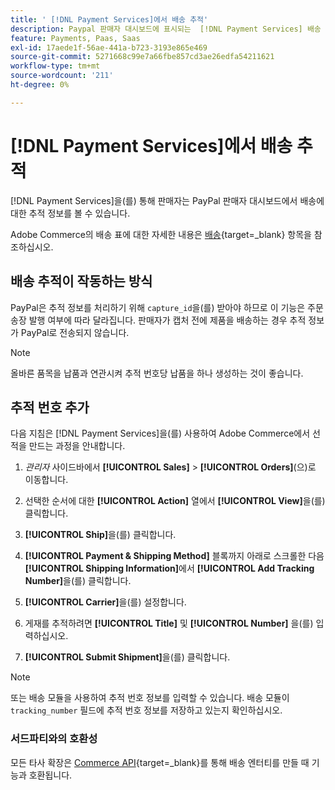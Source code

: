 ```yaml
---
title: ' [!DNL Payment Services]에서 배송 추적'
description: Paypal 판매자 대시보드에 표시되는  [!DNL Payment Services] 배송 및 추적 정보를 사용자 지정합니다.
feature: Payments, Paas, Saas
exl-id: 17aede1f-56ae-441a-b723-3193e865e469
source-git-commit: 5271668c99e7a66fbe857cd3ae26edfa54211621
workflow-type: tm+mt
source-wordcount: '211'
ht-degree: 0%

---
```


# [!DNL Payment Services]에서 배송 추적

[!DNL Payment Services]을(를) 통해 판매자는 PayPal 판매자 대시보드에서 배송에 대한 추적 정보를 볼 수 있습니다.

Adobe Commerce의 배송 표에 대한 자세한 내용은 [배송](https://experienceleague.adobe.com/ko/docs/commerce-admin/stores-sales/order-management/shipments){target=_blank} 항목을 참조하십시오.

## 배송 추적이 작동하는 방식

PayPal은 추적 정보를 처리하기 위해 `capture_id`을(를) 받아야 하므로 이 기능은 주문 송장 발행 여부에 따라 달라집니다. 판매자가 캡처 전에 제품을 배송하는 경우 추적 정보가 PayPal로 전송되지 않습니다.

>[!NOTE]
>
> 올바른 품목을 납품과 연관시켜 추적 번호당 납품을 하나 생성하는 것이 좋습니다.

## 추적 번호 추가

다음 지침은 [!DNL Payment Services]을(를) 사용하여 Adobe Commerce에서 선적을 만드는 과정을 안내합니다.

1. _관리자_ 사이드바에서 **[!UICONTROL Sales]** > **[!UICONTROL Orders]**(으)로 이동합니다.

1. 선택한 순서에 대한 **[!UICONTROL Action]** 열에서 **[!UICONTROL View]**&#x200B;을(를) 클릭합니다.

1. **[!UICONTROL Ship]**&#x200B;을(를) 클릭합니다.

1. **[!UICONTROL Payment & Shipping Method]** 블록까지 아래로 스크롤한 다음 **[!UICONTROL Shipping Information]**&#x200B;에서 **[!UICONTROL Add Tracking Number]**&#x200B;을(를) 클릭합니다.

1. **[!UICONTROL Carrier]**&#x200B;을(를) 설정합니다.

1. 게재를 추적하려면 **[!UICONTROL Title]** 및 **[!UICONTROL Number]** 을(를) 입력하십시오.

1. **[!UICONTROL Submit Shipment]**&#x200B;을(를) 클릭합니다.

>[!NOTE]
>
> 또는 배송 모듈을 사용하여 추적 번호 정보를 입력할 수 있습니다. 배송 모듈이 `tracking_number` 필드에 추적 번호 정보를 저장하고 있는지 확인하십시오.

### 서드파티와의 호환성

모든 타사 확장은 [Commerce API](https://developer.adobe.com/commerce/webapi/rest/attributes/#ShipmentRepositoryInterface){target=_blank}를 통해 배송 엔터티를 만들 때 기능과 호환됩니다.

